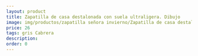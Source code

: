 ```yaml
---
layout: product
title: Zapatilla de casa destalonada con suela ultraligera. Dibujo
image: img/productos/zapatilla señora invierno/Zapatilla de casa destalonada con suela ultraligera. Dibujo=26=gris Cabrera.webp
price: 26
tags: gris Cabrera
description: 
order: 0
---
```

